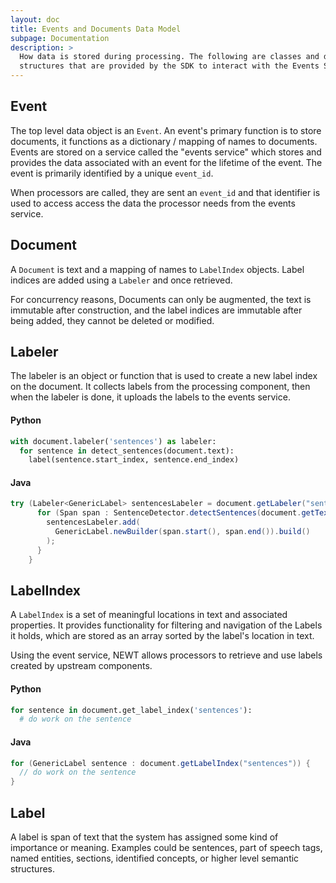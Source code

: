 ```yaml
---
layout: doc
title: Events and Documents Data Model
subpage: Documentation
description: >
  How data is stored during processing. The following are classes and data
  structures that are provided by the SDK to interact with the Events Service.
---
```

## Event

The top level data object is an ``Event``. An event's primary function is to
store documents, it functions as a dictionary / mapping of names to documents.
Events are stored on a service called the "events service" which stores and
provides the data associated with an event for the lifetime of the event. The
event is primarily identified by a unique ``event_id``.

When processors are called, they are sent an ``event_id`` and that identifier is
used to access access the data the processor needs from the events service.

## Document

A ``Document`` is text and a mapping of names to ``LabelIndex`` objects. Label
indices are added using a ``Labeler`` and once retrieved.

For concurrency reasons, Documents can only be augmented, the text is
immutable after construction, and the label indices are immutable after being
added, they cannot be deleted or modified.

## Labeler

The labeler is an object or function that is used to create a new label index
on the document. It collects labels from the processing component, then when
the labeler is done, it uploads the labels to the events service.

#### Python

```python
with document.labeler('sentences') as labeler:
  for sentence in detect_sentences(document.text):
    label(sentence.start_index, sentence.end_index)
```

#### Java

```java
try (Labeler<GenericLabel> sentencesLabeler = document.getLabeler("sentences")) {
      for (Span span : SentenceDetector.detectSentences(document.getText())) {
        sentencesLabeler.add(
          GenericLabel.newBuilder(span.start(), span.end()).build()
        );
      }
    }
```

## LabelIndex

A ``LabelIndex`` is a set of meaningful locations in text and associated
properties. It provides functionality for filtering and navigation of the Labels
it holds, which are stored as an array sorted by the label's location in text.

Using the event service, NEWT allows processors to retrieve and use labels
created by upstream components.

#### Python

```python
for sentence in document.get_label_index('sentences'):
  # do work on the sentence
```

#### Java

```java
for (GenericLabel sentence : document.getLabelIndex("sentences")) {
  // do work on the sentence
}
```

## Label

A label is span of text that the system has assigned some kind of importance or
meaning. Examples could be sentences, part of speech tags, named entities,
sections, identified concepts, or higher level semantic structures.
